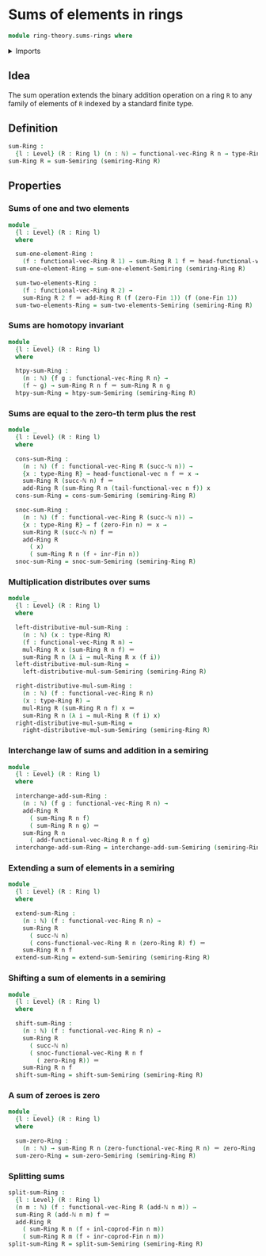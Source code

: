 # Sums of elements in rings

```agda
module ring-theory.sums-rings where
```

<details><summary>Imports</summary>

```agda
open import elementary-number-theory.addition-natural-numbers
open import elementary-number-theory.natural-numbers

open import foundation.functions
open import foundation.homotopies
open import foundation.identity-types
open import foundation.universe-levels

open import linear-algebra.vectors
open import linear-algebra.vectors-on-rings

open import ring-theory.rings
open import ring-theory.sums-semirings

open import univalent-combinatorics.coproduct-types
open import univalent-combinatorics.standard-finite-types
```

</details>

## Idea

The sum operation extends the binary addition operation on a ring `R` to any
family of elements of `R` indexed by a standard finite type.

## Definition

```agda
sum-Ring :
  {l : Level} (R : Ring l) (n : ℕ) → functional-vec-Ring R n → type-Ring R
sum-Ring R = sum-Semiring (semiring-Ring R)
```

## Properties

### Sums of one and two elements

```agda
module _
  {l : Level} (R : Ring l)
  where

  sum-one-element-Ring :
    (f : functional-vec-Ring R 1) → sum-Ring R 1 f ＝ head-functional-vec 0 f
  sum-one-element-Ring = sum-one-element-Semiring (semiring-Ring R)

  sum-two-elements-Ring :
    (f : functional-vec-Ring R 2) →
    sum-Ring R 2 f ＝ add-Ring R (f (zero-Fin 1)) (f (one-Fin 1))
  sum-two-elements-Ring = sum-two-elements-Semiring (semiring-Ring R)
```

### Sums are homotopy invariant

```agda
module _
  {l : Level} (R : Ring l)
  where

  htpy-sum-Ring :
    (n : ℕ) {f g : functional-vec-Ring R n} →
    (f ~ g) → sum-Ring R n f ＝ sum-Ring R n g
  htpy-sum-Ring = htpy-sum-Semiring (semiring-Ring R)
```

### Sums are equal to the zero-th term plus the rest

```agda
module _
  {l : Level} (R : Ring l)
  where

  cons-sum-Ring :
    (n : ℕ) (f : functional-vec-Ring R (succ-ℕ n)) →
    {x : type-Ring R} → head-functional-vec n f ＝ x →
    sum-Ring R (succ-ℕ n) f ＝
    add-Ring R (sum-Ring R n (tail-functional-vec n f)) x
  cons-sum-Ring = cons-sum-Semiring (semiring-Ring R)

  snoc-sum-Ring :
    (n : ℕ) (f : functional-vec-Ring R (succ-ℕ n)) →
    {x : type-Ring R} → f (zero-Fin n) ＝ x →
    sum-Ring R (succ-ℕ n) f ＝
    add-Ring R
      ( x)
      ( sum-Ring R n (f ∘ inr-Fin n))
  snoc-sum-Ring = snoc-sum-Semiring (semiring-Ring R)
```

### Multiplication distributes over sums

```agda
module _
  {l : Level} (R : Ring l)
  where

  left-distributive-mul-sum-Ring :
    (n : ℕ) (x : type-Ring R)
    (f : functional-vec-Ring R n) →
    mul-Ring R x (sum-Ring R n f) ＝
    sum-Ring R n (λ i → mul-Ring R x (f i))
  left-distributive-mul-sum-Ring =
    left-distributive-mul-sum-Semiring (semiring-Ring R)

  right-distributive-mul-sum-Ring :
    (n : ℕ) (f : functional-vec-Ring R n)
    (x : type-Ring R) →
    mul-Ring R (sum-Ring R n f) x ＝
    sum-Ring R n (λ i → mul-Ring R (f i) x)
  right-distributive-mul-sum-Ring =
    right-distributive-mul-sum-Semiring (semiring-Ring R)
```

### Interchange law of sums and addition in a semiring

```agda
module _
  {l : Level} (R : Ring l)
  where

  interchange-add-sum-Ring :
    (n : ℕ) (f g : functional-vec-Ring R n) →
    add-Ring R
      ( sum-Ring R n f)
      ( sum-Ring R n g) ＝
    sum-Ring R n
      ( add-functional-vec-Ring R n f g)
  interchange-add-sum-Ring = interchange-add-sum-Semiring (semiring-Ring R)
```

### Extending a sum of elements in a semiring

```agda
module _
  {l : Level} (R : Ring l)
  where

  extend-sum-Ring :
    (n : ℕ) (f : functional-vec-Ring R n) →
    sum-Ring R
      ( succ-ℕ n)
      ( cons-functional-vec-Ring R n (zero-Ring R) f) ＝
    sum-Ring R n f
  extend-sum-Ring = extend-sum-Semiring (semiring-Ring R)
```

### Shifting a sum of elements in a semiring

```agda
module _
  {l : Level} (R : Ring l)
  where

  shift-sum-Ring :
    (n : ℕ) (f : functional-vec-Ring R n) →
    sum-Ring R
      ( succ-ℕ n)
      ( snoc-functional-vec-Ring R n f
        ( zero-Ring R)) ＝
    sum-Ring R n f
  shift-sum-Ring = shift-sum-Semiring (semiring-Ring R)
```

### A sum of zeroes is zero

```agda
module _
  {l : Level} (R : Ring l)
  where

  sum-zero-Ring :
    (n : ℕ) → sum-Ring R n (zero-functional-vec-Ring R n) ＝ zero-Ring R
  sum-zero-Ring = sum-zero-Semiring (semiring-Ring R)
```

### Splitting sums

```agda
split-sum-Ring :
  {l : Level} (R : Ring l)
  (n m : ℕ) (f : functional-vec-Ring R (add-ℕ n m)) →
  sum-Ring R (add-ℕ n m) f ＝
  add-Ring R
    ( sum-Ring R n (f ∘ inl-coprod-Fin n m))
    ( sum-Ring R m (f ∘ inr-coprod-Fin n m))
split-sum-Ring R = split-sum-Semiring (semiring-Ring R)
```
